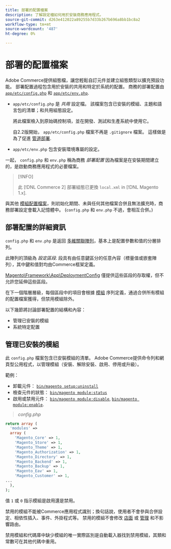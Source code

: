 ```yaml
---
title: 部署的配置檔案
description: 了解設定檔如何用於安裝商務應用程式。
source-git-commit: d263e412022a89255b7d33b267b696a8bb1bc8a2
workflow-type: tm+mt
source-wordcount: '487'
ht-degree: 0%

---
```



# 部署的配置檔案

Adobe Commerce提供組態檔，讓您輕鬆自訂元件並建立組態類型以擴充預設功能。 部署配置過程包含用於安裝的共用和特定於系統的配置。 商務的部署配置由 [`app/etc/config.php`](../reference/config-reference-configphp.md) 和 [`app/etc/env.php`](../reference/config-reference-envphp.md).

- `app/etc/config.php` 是 _共用_ 設定檔。
該檔案包含已安裝的模組、主題和語言包的清單；和共用組態設定。

   將此檔案檢入到原始碼控制項，並在開發、測試和生產系統中使用它。

   自2.2版開始， `app/etc/config.php` 檔案不再是 `.gitignore` 檔案。
這樣做是為了促進 [管道部署](../deployment/technical-details.md).

- `app/etc/env.php` 包含安裝環境專屬的設定。

一起， `config.php` 和 `env.php` 稱為商務 _部署配置_ 因為檔案是在安裝期間建立的，是啟動商務應用程式的必要檔案。

>[!INFO]
>
>此 [!DNL Commerce 2] 部署組態已更換 `local.xml` in [!DNL Magento 1.x].

與其他 [模組配置檔案](../reference/module-files.md)，則初始化期間、未與任何其他檔案合併且無法擴充時，商務部署設定會載入記憶體中。 (`config.php` 和 `env.php` 不過，會相互合併。)

## 部署配置的詳細資訊

`config.php` 和 `env.php` 是返回 [多維關聯陣列](https://www.w3schools.com:443/php/php_arrays.asp)，基本上是配置參數和值的分層排列。

此陣列的頂級為 _設定區段_. 段具有由任意鍵區分的任意內容（標量值或嵌套陣列），其中鍵和值對均由Commerce框架定義。

[Magento\Framework\App\DeploymentConfig](https://github.com/magento/magento2/blob/2.4/lib/internal/Magento/Framework/App/DeploymentConfig.php) 僅提供這些區段的存取權，但不允許您延伸這些區段。

在下一個階層層級，每個區段中的項目會根據 [模組](https://glossary.magento.com/module) 序列定義，通過合併所有模組的配置檔案獲得，但禁用模組除外。

以下幾節將討論部署配置的結構和內容：

- 管理已安裝的模組
- 系統特定配置

## 管理已安裝的模組

此 `config.php` 檔案包含已安裝模組的清單。 Adobe Commerce提供命令列和網頁型公用程式，以管理模組（安裝、解除安裝、啟用、停用或升級）。

範例：

- 卸載元件： [`bin/magento setup:uninstall`](../../installation/tutorials/uninstall-modules.md)
- 檢查元件的狀態： [`bin/magento module:status`](https://devdocs.magento.com/guides/v2.4/reference/cli/magento.html#modulestatus)
- 啟用或禁用元件： [`bin/magento module:disable`](../../installation/tutorials/manage-modules.md), [`bin/magento module:enable`](../../installation/tutorials/manage-modules.md).

> _config.php_

```php
return array (
  'modules' =>
  array (
    'Magento_Core' => 1,
    'Magento_Store' => 1,
    'Magento_Theme' => 1,
    'Magento_Authorization' => 1,
    'Magento_Directory' => 1,
    'Magento_Backend' => 1,
    'Magento_Backup' => 1,
    'Magento_Eav' => 1,
    'Magento_Customer' => 1,
...
  ),
);
```

值 `1` 或 `0` 指示模組是啟用還是禁用。

禁用的模組不能被Commerce應用程式識別；換句話說，使用者不會參與合併設定、相依性插入、事件、外掛程式等。 禁用的模組不會修改 [店面](https://glossary.magento.com/storefront) 或 [管理](https://glossary.magento.com/admin) 和不影響路由。

禁用模組和代碼庫中缺少模組的唯一實際區別是自動載入器找到禁用模組，其類和常數可在其他代碼中重用。
